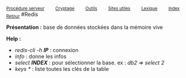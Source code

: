 <sub>[Procédure serveur](server_procedure.md)&nbsp; &nbsp; &nbsp; &nbsp; &nbsp;[Cryptage](cryptage.md)&nbsp; &nbsp; &nbsp; &nbsp; &nbsp;[Outils](tools.md)&nbsp; &nbsp; &nbsp; &nbsp; &nbsp;[Sites utiles](useful_website.md)&nbsp; &nbsp; &nbsp; &nbsp; &nbsp;[Lexique](lexique.md)&nbsp; &nbsp; &nbsp; &nbsp; &nbsp;[Index](index.md)</sub>
<sub>[Retour](index.md)</sub>
#Redis

**Présentation :** base de données stockées dans la mémoire vive

**Help :**
- *redis-cli -h **IP*** : connexion
- *info* : donne les infos
- *select **INDEX*** : pour sélectionner la base. ex : *db2 => select 2*
- *keys \** : liste toutes les clés de la table